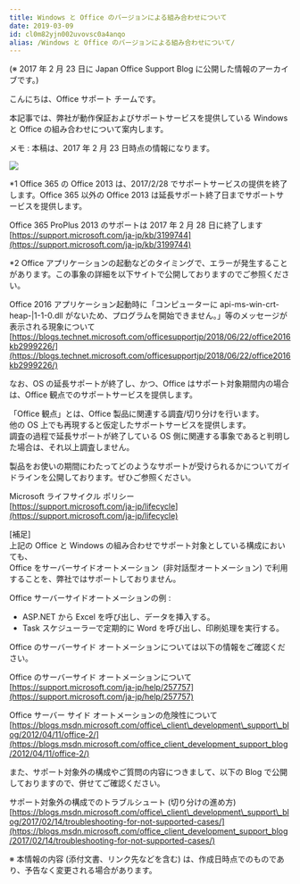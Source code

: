 ```yaml
---
title: Windows と Office のバージョンによる組み合わせについて
date: 2019-03-09
id: cl0m82yjn002uvovsc0a4anqo
alias: /Windows と Office のバージョンによる組み合わせについて/
---
```


(※ 2017 年 2 月 23 日に Japan Office Support Blog に公開した情報のアーカイブです。)

こんにちは、Office サポート チームです。

  

本記事では、弊社が動作保証およびサポートサービスを提供している Windows と Office の組み合わせについて案内します。  

メモ : 本稿は、2017 年 2 月 23 日時点の情報になります。  

![](image1.png)  

  

\*1 Office 365 の Office 2013 は、2017/2/28 でサポートサービスの提供を終了します。Office 365 以外の Office 2013 は延長サポート終了日までサポートサービスを提供します。  

Office 365 ProPlus 2013 のサポートは 2017 年 2 月 28 日に終了します  
[https://support.microsoft.com/ja-jp/kb/3199744](https://support.microsoft.com/ja-jp/kb/3199744)

  

\*2 Office アプリケーションの起動などのタイミングで、エラーが発生することがあります。この事象の詳細を以下サイトで公開しておりますのでご参照ください。

  

Office 2016 アプリケーション起動時に「コンピューターに api-ms-win-crt-heap-|1-1-0.dll がないため、プログラムを開始できません。」等のメッセージが表示される現象について  
[https://blogs.technet.microsoft.com/officesupportjp/2018/06/22/office2016kb2999226/](https://blogs.technet.microsoft.com/officesupportjp/2018/06/22/office2016kb2999226/)

  

なお、OS の延長サポートが終了し、かつ、Office はサポート対象期間内の場合は、Office 観点でのサポートサービスを提供します。  
  
「Office 観点」とは、Office 製品に関連する調査/切り分けを行います。  
他の OS 上でも再現すると仮定したサポートサービスを提供します。  
調査の過程で延長サポートが終了している OS 側に関連する事象であると判明した場合は、それ以上調査しません。

製品をお使いの期間にわたってどのようなサポートが受けられるかについてガイドラインを公開しております。ぜひご参照ください。

  

Microsoft ライフサイクル ポリシー  
[https://support.microsoft.com/ja-jp/lifecycle](https://support.microsoft.com/ja-jp/lifecycle)

  

\[補足\]  
上記の Office と Windows の組み合わせでサポート対象としている構成においても、  
Office をサーバーサイドオートメーション  (非対話型オートメーション) で利用することを、弊社ではサポートしておりません。

  

Office サーバーサイドオートメーションの例 :  

*   ASP.NET から Excel を呼び出し、データを挿入する。
*   Task スケジューラーで定期的に Word を呼び出し、印刷処理を実行する。  
    

  

Office のサーバーサイド オートメーションについては以下の情報をご確認ください。  

Office のサーバーサイド オートメーションについて  
[https://support.microsoft.com/ja-jp/help/257757](https://support.microsoft.com/ja-jp/help/257757)

  

Office サーバー サイド オートメーションの危険性について  
[https://blogs.msdn.microsoft.com/office\_client\_development\_support\_blog/2012/04/11/office-2/](https://blogs.msdn.microsoft.com/office_client_development_support_blog/2012/04/11/office-2/)

  

また、サポート対象外の構成やご質問の内容につきまして、以下の Blog で公開しておりますので、併せてご確認ください。

  

サポート対象外の構成でのトラブルシュート (切り分けの進め方)  
[https://blogs.msdn.microsoft.com/office\_client\_development\_support\_blog/2017/02/14/troubleshooting-for-not-supported-cases/](https://blogs.msdn.microsoft.com/office_client_development_support_blog/2017/02/14/troubleshooting-for-not-supported-cases/)

  

※ 本情報の内容 (添付文書、リンク先などを含む) は、作成日時点でのものであり、予告なく変更される場合があります。